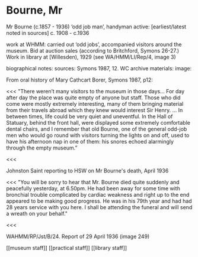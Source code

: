 # Bourne, Mr

Mr Bourne \(c.1857 - 1936\) ‘odd job man’, handyman active: \[earliest/latest noted in sources\] c. 1908 - c.1936

work at WHMM: carried out ‘odd jobs’, accompanied visitors around the museum. Bid at auction sales \(according to Britchford, Symons 26-27.\) Work in library at \[Willesden\), 1929 \(see WA/HMM/LI/Rep/4, image 3\)

biographical notes: sources: Symons 1987, 12. WC archive materials: image:

From oral history of Mary Cathcart Borer, Symons 1987, p12:

&lt;&lt;&lt; "There weren’t many visitors to the museum in those days… For day after day the place was quite empty of anyone but staff. Those who did come were mostly extremely interesting, many of them bringing material from their travels abroad which they knew would interest Sir Henry. … In between times, life could be very quiet and uneventful. In the Hall of Statuary, behind the front hall, were displayed some extremely comfortable dental chairs, and I remember that old Bourne, one of the general odd-job men who would go round with visitors turning the lights on and off, used to have his afternoon nap in one of them: his snores echoed alarmingly through the empty museum.”

&lt;&lt;&lt;

Johnston Saint reporting to HSW on Mr Bourne's death, April 1936

&lt;&lt;&lt; "You will be sorry to hear that Mr. Bourne died quite suddenly and peacefully yesterday, at 6.50pm. He had been away for some time with bronchial trouble complicated by cardiac weakness and right up to the end appeared to be making good progress. He was in his 79th year and had had 28 years service with you here. I shall be attending the funeral and will send a wreath on your behalf."

&lt;&lt;&lt;

WAHMM/RP/Jst/B/24. Report of 29 April 1936 \(image 249\)

\[\[museum staff\]\] \[\[practical staff\]\] \[\[library staff\]\]

